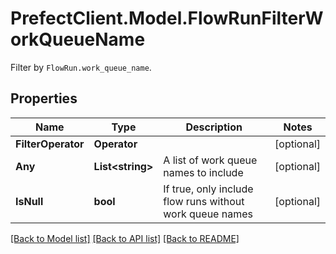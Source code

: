 # PrefectClient.Model.FlowRunFilterWorkQueueName
Filter by `FlowRun.work_queue_name`.

## Properties

Name | Type | Description | Notes
------------ | ------------- | ------------- | -------------
**FilterOperator** | **Operator** |  | [optional] 
**Any** | **List&lt;string&gt;** | A list of work queue names to include | [optional] 
**IsNull** | **bool** | If true, only include flow runs without work queue names | [optional] 

[[Back to Model list]](../README.md#documentation-for-models) [[Back to API list]](../README.md#documentation-for-api-endpoints) [[Back to README]](../README.md)

